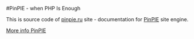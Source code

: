 #PinPIE - when PHP Is Enough

This is source code of [pinpie.ru](http://pinpie.ru/en/manual) site - documentation for [PinPIE](https://github.com/pinpie/pinpie) site engine.

[More info PinPIE](http://pinpie.ru/en/manual)